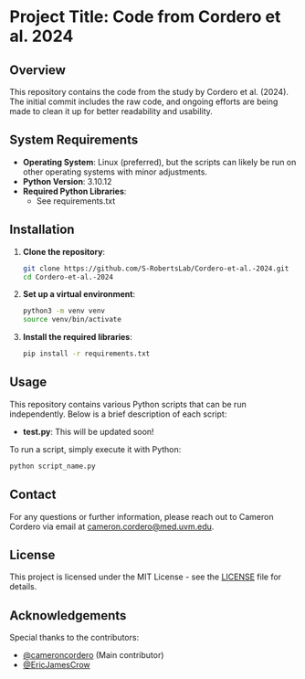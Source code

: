
# Project Title: Code from Cordero et al. 2024

## Overview
This repository contains the code from the study by Cordero et al. (2024). The initial commit includes the raw code, and ongoing efforts are being made to clean it up for better readability and usability.

## System Requirements
- **Operating System**: Linux (preferred), but the scripts can likely be run on other operating systems with minor adjustments.
- **Python Version**: 3.10.12
- **Required Python Libraries**: 
    - See requirements.txt

## Installation
1. **Clone the repository**:
    ```sh
    git clone https://github.com/S-RobertsLab/Cordero-et-al.-2024.git
    cd Cordero-et-al.-2024
    ```
2. **Set up a virtual environment**:
    ```sh
    python3 -m venv venv
    source venv/bin/activate
    ```
3. **Install the required libraries**:
    ```sh
    pip install -r requirements.txt
    ```

## Usage
This repository contains various Python scripts that can be run independently. Below is a brief description of each script:

- **test.py**: This will be updated soon!

To run a script, simply execute it with Python:
```sh
python script_name.py
```

## Contact
For any questions or further information, please reach out to Cameron Cordero via email at [cameron.cordero@med.uvm.edu](mailto:cameron.cordero@med.uvm.edu).

## License
This project is licensed under the MIT License - see the [LICENSE](LICENSE) file for details.

## Acknowledgements
Special thanks to the contributors:
- [@cameroncordero](https://github.com/cameroncordero) (Main contributor)
- [@EricJamesCrow](https://github.com/EricJamesCrow)
